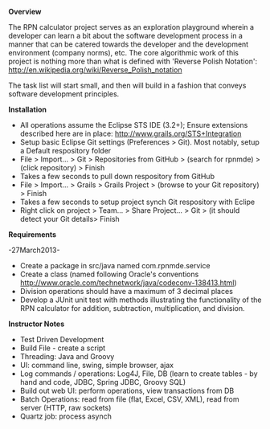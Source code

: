 **Overview**

The RPN calculator project serves as an exploration playground wherein a developer can learn a bit about the software 
development process in a manner that can be catered towards the developer and the development environment (company 
norms), etc.  The core algorithmic work of this project is nothing more than what is defined with 'Reverse Polish 
Notation': http://en.wikipedia.org/wiki/Reverse_Polish_notation

The task list will start small, and then will build in a fashion that conveys software development principles.

**Installation**
- All operations assume the Eclipse STS IDE (3.2+); Ensure extensions described here are in place: 
  http://www.grails.org/STS+Integration
- Setup basic Eclipse Git settings (Preferences > Git).  Most notably, setup a Default respository folder
- File > Import... > Git > Repositories from GitHub > (search for rpnmde) > (click repository) > Finish
- Takes a few seconds to pull down respository from GitHub
- File > Import... > Grails > Grails Project > (browse to your Git repository) > Finish
- Takes a few seconds to setup project synch Git respository with Eclipe
- Right click on project > Team... > Share Project... > Git > (it should detect your Git details> Finish



**Requirements**

-27March2013-
- Create a package in src/java named com.rpnmde.service
- Create a class (named following Oracle's conventions http://www.oracle.com/technetwork/java/codeconv-138413.html)
- Division operations should have a maximum of 3 decimal places
- Develop a JUnit unit test with methods illustrating the functionality of the RPN calculator for addition, subtraction,
  multiplication, and division.    


  
**Instructor Notes**
- Test Driven Development
- Build File - create a script
- Threading: Java and Groovy
- UI: command line, swing, simple browser, ajax
- Log commands / operations: Log4J, File, DB (learn to create tables - by hand and code, JDBC, Spring JDBC, Groovy SQL)
- Build out web UI: perform operations, view transactions from DB
- Batch Operations: read from file (flat, Excel, CSV, XML), read from server (HTTP, raw sockets)
- Quartz job: process asynch
